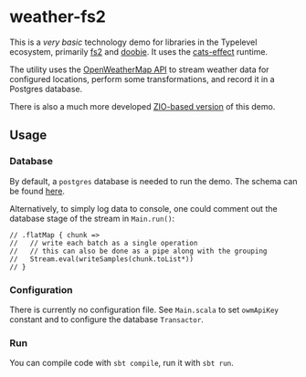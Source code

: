 # weather-fs2

This is a _very basic_ technology demo for libraries in the Typelevel ecosystem, primarily [fs2](https://fs2.io/) and [doobie](https://typelevel.org/doobie/). It uses the [cats-effect](https://typelevel.org/cats-effect/) runtime.

The utility uses the [OpenWeatherMap API](https://openweathermap.org/current) to stream weather data for configured locations, perform some transformations, and record it in a Postgres database.

There is also a much more developed [ZIO-based version](https://github.com/bmironenko/weather-zio/) of this demo.

## Usage

### Database

By default, a `postgres` database is needed to run the demo. The schema can be found [here](src/main/resources/schema.sql). 

Alternatively, to simply log data to console, one could comment out the database stage of the stream in `Main.run()`:

```scala3 
// .flatMap { chunk =>
//   // write each batch as a single operation
//   // this can also be done as a pipe along with the grouping
//   Stream.eval(writeSamples(chunk.toList*))
// }
```

### Configuration

There is currently no configuration file. See `Main.scala` to set `owmApiKey` constant and to configure the database `Transactor`.

### Run 

You can compile code with `sbt compile`, run it with `sbt run`.
